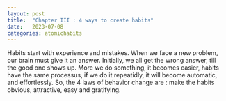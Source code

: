 ```yaml
---
layout: post
title:  "Chapter III : 4 ways to create habits"
date:   2023-07-08
categories: atomichabits
---
```

Habits start with experience and mistakes. When we face a new problem, our brain must give it an answer. Initially, we all get the wrong answer, till the good one shows up. More we do something, it becomes easier, habits have the same processus, if we do it repeatidly, it will become automatic, and effortlessly. So, the 4 laws of behavior change are : make the habits obvious, attractive, easy and gratifying.

